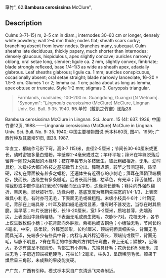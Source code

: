 箪竹",
62.**Bambusa cerosissima** McClure",

## Description
Culms 3–7(–15) m, 2–5 cm in diam.; internodes 30–60 cm or longer, densely white powdery; wall 2–4 mm thick; nodes flat; sheath scars corky; branching absent from lower nodes. Branches many, subequal. Culm sheaths late deciduous, thickly papery, much shorter than internodes; densely glaucous, hispidulous, apex slightly concave; auricles narrowly oblong, oral setae long, slender; ligule ca. 2 mm, slightly convex, fimbriate; blade strongly reflexed, base 1/4–1/3 as wide as sheath apex, adaxially glabrous. Leaf sheaths glabrous; ligule ca. 1 mm; auricles conspicuous, occasionally absent; oral setae straight; blade narrowly lanceolate, 16–20 × 1.5–3 cm. Glumes 1 or 2; lemma ca. 1 cm; palea about as long as lemma, apex obtuse or truncate. Style 1–2 mm; stigmas 3. Caryopsis triangular.

> Farmlands, roadsides; 100–200 m. Guangdong, Guangxi [N Vietnam].
  "Synonym": "*Lingnania cerosissima* (McClure) McClure, Lingnan Univ. Sci. Bull. 9:35. 1940.
**55.单竹（戴凯之竹谱）图版28**

Bambusa cerosissima McClure in Lingnan. Sci. Journ. 15 (4): 637. 1936; 中国竹谱12页, 1988.——Lingnania cerosissima (McClure) McClure in Lingnan. Univ. Sci. Bull. No. 9: 35. 1940; 中国主要植物图说·禾本科60页, 图41。1959; 广西竹种及其栽培51页, 图28. 1987.

竿直立，梢端作弓形下弯，高3-7 (15)米，直径2-5厘米；节间长30-60厘米或更长，幼时密被多量白蜡粉，竿壁厚2-4毫米或过之；竿环平坦；箨环在竿箨脱落后留存一圈较为突起的木栓环；枝在竿每节为多枝簇生，彼此粗细相近，无毛，幼时具粉，次级枝大都自各枝之基部数节上分出。箨鞘迟落，较竿之节间短甚，质坚硬，起初在背面被有甚多之蜡粉，还遍体生有近宿存的小刺毛；箨耳在箨鞘顶端横卧，狭而长，边缘生有多条繸毛，后者长而纤细，枯草色，有光泽；箨舌低矮，顶端截形或中部作高约2毫米的隆起而呈山字形，边缘具长缝毛；箨片向外强烈翻折，黑灰色，卵状披针形，边缘内卷，基底宽度为箨鞘先端宽的1/4-1/3，上表面微具小刺毛，有时亦可无毛，下表面无毛或微粗糙。末级小枝具4-8叶；叶鞘无毛，背部在上端具脊；叶耳及鞘口繸毛通常显著，惟有时不甚发达，当存在时其质脆，易早落；叶片长披针形，长16-20厘米，宽1.5-2厘米，质地甚薄，先端渐尖，上表面沿中脉稍粗糙，下表面无毛或疏生微毛，次脉5-7对。花枝无叶，各节上仅生数枚假小穗；小花背部向外肿胀，紫褐色或古铜色；小穗轴无毛，节间长约4毫米，中空，质柔软。外箨宽卵形，长约1厘米，顶端钝但具细尖头，背面无毛而具光泽，先端多少有些具中脊；内稃与其外稃近等长，顶端钝或截平，背面无毛，纵脉不明显，2脊在背面的中部向外方作拱形弯曲，脊上无毛；鳞被3，近等大，多少有些呈不规则形，背部生有小刺毛，先端具纤毛；花药长约5.5毫米，顶端无毛；子房近顶端被粗硬毛，花柱长1-2毫米，柱头3，呈疏稀羽毛状。颖果干燥后呈三角形，未成熟的果皮能变硬。

产广东，广西有引种。模式标本采自广东清远飞来寺附近。
